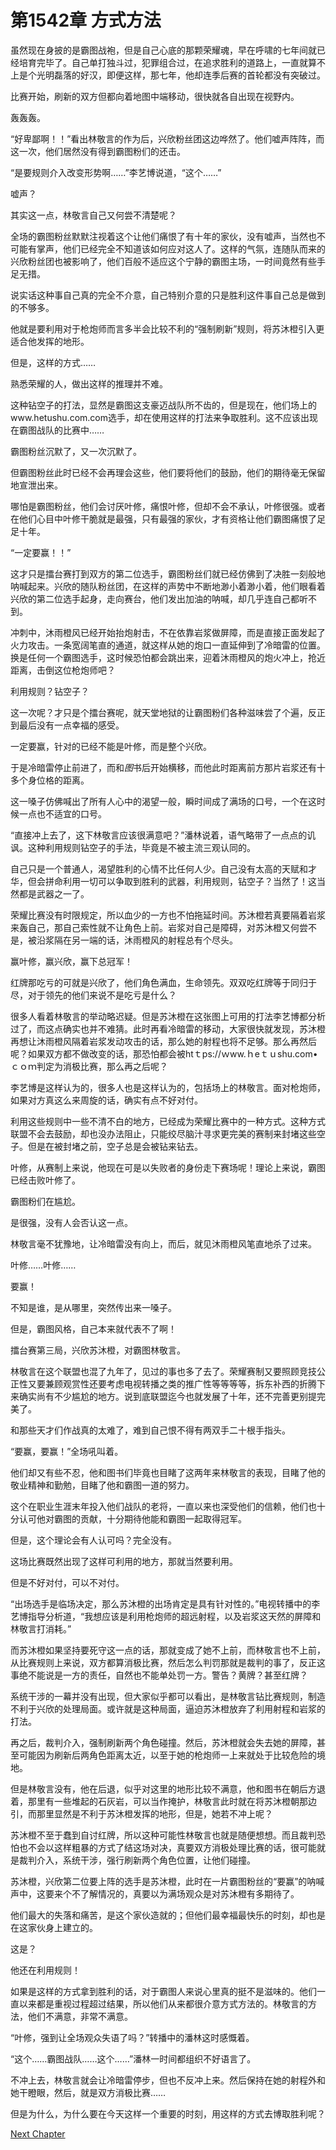 # 第1542章 方式方法

虽然现在身披的是霸图战袍，但是自己心底的那颗荣耀魂，早在呼啸的七年间就已经培育完毕了。自己单打独斗过，犯罪组合过，在追求胜利的道路上，一直就算不上是个光明磊落的好汉，即便这样，那七年，他却连季后赛的首轮都没有突破过。

比赛开始，刷新的双方但都向着地图中端移动，很快就各自出现在视野内。

轰轰轰。

“好卑鄙啊！！”看出林敬言的作为后，兴欣粉丝团这边哗然了。他们嘘声阵阵，而这一次，他们居然没有得到霸图粉们的还击。

“是要规则介入改变形势啊……”李艺博说道，“这个……”

嘘声？

其实这一点，林敬言自己又何尝不清楚呢？

全场的霸图粉丝默默注视着这个让他们痛恨了有十年的家伙，没有嘘声，当然也不可能有掌声，他们已经完全不知道该如何应对这人了。这样的气氛，连随队而来的兴欣粉丝团也被影响了，他们百般不适应这个宁静的霸图主场，一时间竟然有些手足无措。

说实话这种事自己真的完全不介意，自己特别介意的只是胜利这件事自己总是做到的不够多。

他就是要利用对于枪炮师而言多半会比较不利的“强制刷新”规则，将苏沐橙引入更适合他发挥的地形。

但是，这样的方式……

熟悉荣耀的人，做出这样的推理并不难。

这种钻空子的打法，显然是霸图这支豪迈战队所不齿的，但是现在，他们场上的www.hetushu.com.com选手，却在使用这样的打法来争取胜利。这不应该出现在霸图战队的比赛中……

霸图粉丝沉默了，又一次沉默了。

但霸图粉丝此时已经不会再理会这些，他们要将他们的鼓励，他们的期待毫无保留地宣泄出来。

哪怕是霸图粉丝，他们会讨厌叶修，痛恨叶修，但却不会不承认，叶修很强。或者在他们心目中叶修干脆就是最强，只有最强的家伙，才有资格让他们霸图痛恨了足足十年。

“一定要赢！！”

这才只是擂台赛打到双方的第二位选手，霸图粉丝们就已经仿佛到了决胜一刻般地呐喊起来。兴欣的随队粉丝团，在这样的声势中不断地渺小着渺小着，他们眼看着兴欣的第二位选手起身，走向赛台，他们发出加油的呐喊，却几乎连自己都听不到。

冲刺中，沐雨橙风已经开始抬炮射击，不在依靠岩浆做屏障，而是直接正面发起了火力攻击。一条宽阔笔直的通道，就这样从她的炮口一直延伸到了冷暗雷的位置。换是任何一个霸图选手，这时候恐怕都会跳出来，迎着沐雨橙风的炮火冲上，抢近距离，击倒这位枪炮师吧？

利用规则？钻空子？

这一次呢？才只是个擂台赛呢，就天堂地狱的让霸图粉们各种滋味尝了个遍，反正到最后没有一点幸福的感受。

一定要赢，针对的已经不能是叶修，而是整个兴欣。

于是冷暗雷停止前进了，而和*图*书后开始横移，而他此时距离前方那片岩浆还有十多个身位格的距离。

这一嗓子仿佛喊出了所有人心中的渴望一般，瞬时间成了满场的口号，一个在这时候一点也不适宜的口号。

“直接冲上去了，这下林敬言应该很满意吧？”潘林说着，语气略带了一点点的讥讽。这种利用规则钻空子的手法，毕竟是不被主流三观认同的。

自己只是一个普通人，渴望胜利的心情不比任何人少。自己没有太高的天赋和才华，但会拼命利用一切可以争取到胜利的武器，利用规则，钻空子？当然了！这当然都是武器之一了。

荣耀比赛没有时限规定，所以血少的一方也不怕拖延时间。苏沐橙若真要隔着岩浆来轰自己，那自己索性就不让角色上前。岩浆对自己是障碍，对苏沐橙又何尝不是，被沿浆隔在另一端的话，沐雨橙风的射程总有个尽头。

赢叶修，赢兴欣，赢下总冠军！

红牌那吃亏的可就是兴欣了，他们角色满血，生命领先。双双吃红牌等于同归于尽，对于领先的他们来说不是吃亏是什么？

很多人看着林敬言的举动略迟疑。但是苏沐橙在这张图上可用的打法李艺博都分析过了，而这点确实也并不难猜。此时再看冷暗雷的移动，大家很快就发现，苏沐橙再想让沐雨橙风隔着岩浆发动攻击的话，那么她的射程也将不足够。那么再然后呢？如果双方都不做改变的话，那恐怕都会被htｔps://ｗww.ｈeｔｕshu.com•ｃｏｍ判定为消极比赛，那么再之后呢？

李艺博是这样认为的，很多人也是这样认为的，包括场上的林敬言。面对枪炮师，如果对方真这么来周旋的话，确实有点不好对付。

利用这些规则中一些不清不白的地方，已经成为荣耀比赛中的一种方式。这种方式联盟不会去鼓励，却也没办法阻止，只能绞尽脑汁寻求更完美的赛制来封堵这些空子。但是在被封堵之前，空子总是会被钻来钻去。

叶修，从赛制上来说，他现在可是以失败者的身份走下赛场呢！理论上来说，霸图已经击败叶修了。

霸图粉们在尴尬。

是很强，没有人会否认这一点。

林敬言毫不犹豫地，让冷暗雷没有向上，而后，就见沐雨橙风笔直地杀了过来。

叶修……叶修……

要赢！

不知是谁，是从哪里，突然传出来一嗓子。

但是，霸图风格，自己本来就代表不了啊！

擂台赛第三局，兴欣苏沐橙，对霸图林敬言。

林敬言在这个联盟也混了九年了，见过的事也多了去了。荣耀赛制又要照顾竞技公正性又要兼顾观赏性还要考虑电视转播之类的推广性等等等等，拆东补西的折腾下来确实尚有不少尴尬的地方。说到底联盟迄今也就发展了十年，还不完善更别提完美了。

和那些天才们作战真的太难了，难到自己恨不得有两双手二十根手指头。

“要赢，要赢！”全场吼叫着。

他们却又有些不忍，他和图书们毕竟也目睹了这两年来林敬言的表现，目睹了他的敬业精神和勤勉，目睹了他和霸图一道的努力。

这个在职业生涯末年投入他们战队的老将，一直以来也深受他们的信赖，他们也十分认可他对霸图的贡献，十分期待他能和霸图一起取得冠军。

但是，这个理论会有人认可吗？完全没有。

这场比赛既然出现了这样可利用的地方，那就当然要利用。

但是不好对付，可以不对付。

“出场选手是临场决定，那么苏沐橙的出场肯定是具有针对性的。”电视转播中的李艺博指导分析道，“我想应该是利用枪炮师的超远射程，以及岩浆这天然的屏障和林敬言打消耗。”

而苏沐橙如果坚持要死守这一点的话，那就变成了她不上前，而林敬言也不上前，从比赛规则上来说，双方都算消极比赛，然后怎么判罚那就是裁判的事了，反正这事绝不能说是一方的责任，自然也不能单处罚一方。警告？黄牌？甚至红牌？

系统干涉的一幕并没有出现，但大家似乎都可以看出，是林敬言钻比赛规则，制造不利于兴欣的处理局面。或许就是这种局面，逼迫苏沐橙放弃了利用射程和岩浆的打法。

再之后，裁判介入，强制刷新两个角色碰撞。然后，苏沐橙就会失去她的屏障，甚至可能因为刷新后两角色距离太近，以至于她的枪炮师一上来就处于比较危险的境地。

但是林敬言没有，他在后退，似乎对这里的地形比较不满意，他和图书在朝后方退着，那里有一些堆起的石灰岩，可以当作掩护，林敬言此时就在将苏沐橙朝那边引，而那里显然是不利于苏沐橙发挥的地形，但是，她若不冲上呢？

苏沐橙不至于蠢到自讨红牌，所以这种可能性林敬言也就是随便想想。而且裁判恐怕也不会以这样粗暴的方式了结这场对决，真要双方消极处理比赛的话，很可能就是裁判介入，系统干涉，强行刷新两个角色位置，让他们碰撞。

苏沐橙，兴欣第二位要上阵的选手是苏沐橙，此时在一片霸图粉丝的“要赢”的呐喊声中，这要来个不了解情况的，真要以为满场观众是对苏沐橙有多期待了。

他们最大的失落和痛苦，是这个家伙造就的；但他们最幸福最快乐的时刻，却也是在这家伙身上建立的。

这是？

他还在利用规则！

如果是这样的方式拿到胜利的话，对于霸图人来说心里真的挺不是滋味的。他们一直以来都是重视过程超过结果，所以他们从来都很介意方式方法的。林敬言的方法，他们不满意，非常不满意。

“叶修，强到让全场观众失语了吗？”转播中的潘林这时感慨着。

“这个……霸图战队……这个……”潘林一时间都组织不好语言了。

不冲上去，林敬言就会让冷暗雷停步，但也不反冲上来。然后保持在她的射程外和她干瞪眼，然后，就是双方消极比赛……

但是为什么，为什么要在今天这样一个重要的时刻，用这样的方式去博取胜利呢？



[Next Chapter](%E7%AC%AC1543%E7%AB%A0%20%E8%BF%9F%E4%BA%86.md)